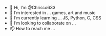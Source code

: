 - 👋 Hi, I’m @Chrisco633
- 👀 I’m interested in ... games, art and music
- 🌱 I’m currently learning ... JS, Python, C, CSS 
- 💞️ I’m looking to collaborate on ...
- 📫 How to reach me ...

<!---
Chrisco633/Chrisco633 is a ✨ special ✨ repository because its `README.md` (this file) appears on your GitHub profile.
You can click the Preview link to take a look at your changes.
--->

